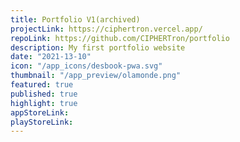 ```yaml
---
title: Portfolio V1(archived)
projectLink: https://ciphertron.vercel.app/
repoLink: https://github.com/CIPHERTron/portfolio
description: My first portfolio website
date: "2021-13-10"
icon: "/app_icons/desbook-pwa.svg"
thumbnail: "/app_preview/olamonde.png"
featured: true
published: true
highlight: true
appStoreLink:
playStoreLink:
---
```

